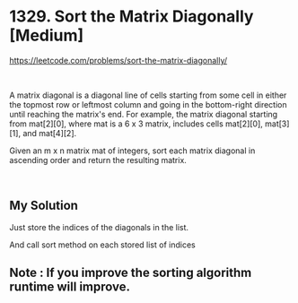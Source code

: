# 1329. Sort the Matrix Diagonally [Medium]

https://leetcode.com/problems/sort-the-matrix-diagonally/

<br>

A matrix diagonal is a diagonal line of cells starting from some cell in either the topmost row or leftmost column and going in the bottom-right direction until reaching the matrix's end. For example, the matrix diagonal starting from mat[2][0], where mat is a 6 x 3 matrix, includes cells mat[2][0], mat[3][1], and mat[4][2].

Given an m x n matrix mat of integers, sort each matrix diagonal in ascending order and return the resulting matrix.

<br>

## My Solution

Just store the indices of the diagonals in the list.

And call sort method on each stored list of indices

## Note : If you improve the sorting algorithm runtime will improve.
